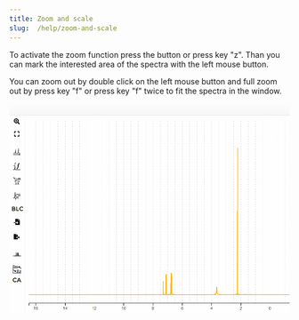 ```yaml
---
title: Zoom and scale
slug:  /help/zoom-and-scale
---
```


To activate the zoom function press the button or press key "z". Than you can mark the interested area of the spectra with the left mouse button.

You can zoom out by double click on the left mouse button and full zoom out by press key "f" or press key "f" twice to fit the spectra in the window.

![Zoom and scale](./img/zoom_scale/zoom-in.gif)